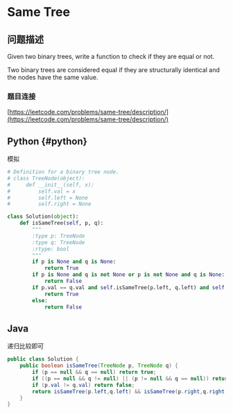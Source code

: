 # Same Tree

## 问题描述

Given two binary trees, write a function to check if they are equal or not.

Two binary trees are considered equal if they are structurally identical and the nodes have the same value.

### 题目连接

[https://leetcode.com/problems/same-tree/description/](https://leetcode.com/problems/same-tree/description/)

## Python {#python}

模拟

```python
# Definition for a binary tree node.
# class TreeNode(object):
#     def __init__(self, x):
#         self.val = x
#         self.left = None
#         self.right = None

class Solution(object):
    def isSameTree(self, p, q):
        """
        :type p: TreeNode
        :type q: TreeNode
        :rtype: bool
        """
        if p is None and q is None:
            return True
        if p is None and q is not None or p is not None and q is None:
            return False
        if p.val == q.val and self.isSameTree(p.left, q.left) and self.isSameTree(p.right, q.right):
            return True
        else:
            return False
```

## Java

递归比较即可

```java
public class Solution {
    public boolean isSameTree(TreeNode p, TreeNode q) {
        if (p == null && q == null) return true;
        if ((p == null && q != null) || (p != null && q == null)) return false;
        if (p.val != q.val) return false;
        return isSameTree(p.left,q.left) && isSameTree(p.right,q.right);
    }
}
```

